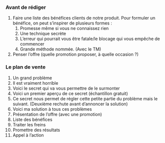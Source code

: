 ### Avant de rédiger

1. Faire une liste des bénéfices clients de notre produit. Pour formuler un bénéfice, on peut s’inspirer de plusieurs formes :
    1. Promesse même si vous ne connaissez rien
    2. Une technique secrète
    3. L’erreur qui pourrait vous être fatale/le blocage qui vous empêche de commencer
    4. Grande méthode nommée. (Avec le TM)
2. Penser l’offre (quelle promotion proposer, à quelle occasion ?)

### Le plan de vente

1. Un grand problème
2. Il est vraiment horrible
3. Voici le secret qui va vous permettre de le surmonter
4. Voici un premier aperçu de ce secret (échantillon gratuit)
5. Ce secret nous permet de régler cette petite partie du problème mais le suivant. (Deuxième rechute avant d’annoncer la solution)
6. Voici ma solution à tous ces problèmes
7. Présentation de l’offre (avec une promotion)
8. Liste des bénéfices
9. Traiter les freins
10. Promettre des résultats
11. Appel à l’action